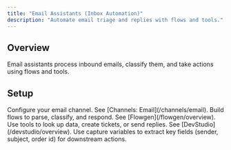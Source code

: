 ```yaml
---
title: "Email Assistants (Inbox Automation)"
description: "Automate email triage and replies with flows and tools."
---
```


## Overview

Email assistants process inbound emails, classify them, and take actions using flows and tools.

## Setup

<Steps>
<Step title="Connect inbox">
  Configure your email channel. See [Channels: Email](/channels/email).
</Step>
<Step title="Design flows">
  Build flows to parse, classify, and respond. See [Flowgen](/flowgen/overview).
</Step>
<Step title="Attach tools">
  Use tools to look up data, create tickets, or send replies. See [DevStudio](/devstudio/overview).
</Step>
</Steps>

<Note>
Use capture variables to extract key fields (sender, subject, order id) for downstream actions.
</Note>
